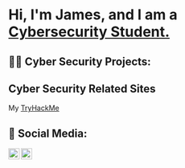 <h1>Hi, I'm James, and I am a <a href="https://www.linkedin.com/in/james-rapier/">Cybersecurity Student.</a></h1>

<h2>👨‍💻 Cyber Security Projects:</h2>

<h2>Cyber Security Related Sites</h2>
My <a href="https://tryhackme.com/p/GhostMi">TryHackMe</a>

<h2> 🤳 Social Media:</h2>

[<img align="left" alt="JoshMadakor | Twitter" width="22px" src="https://cdn.jsdelivr.net/npm/simple-icons@v3/icons/twitter.svg" />][twitter]
[<img align="left" alt="JoshMadakor | LinkedIn" width="22px" src="https://cdn.jsdelivr.net/npm/simple-icons@v3/icons/linkedin.svg" />][linkedin]

[twitter]: https://twitter.com/GhostMiRMP
[linkedin]: https://www.linkedin.com/in/james-rapier/

<!--
**/GhostinMi/GhostinMi** is a ✨ _special_ ✨ repository because its `README.md` (this file) appears on your GitHub profile.

Here are some ideas to get you started:

- 🔭 I’m currently working on ...
- 🌱 I’m currently learning ...
- 👯 I’m looking to collaborate on ...
- 🤔 I’m looking for help with ...
- 💬 Ask me about ...
- 📫 How to reach me: ...
- 😄 Pronouns: ...
- ⚡ Fun fact: ...
-->
